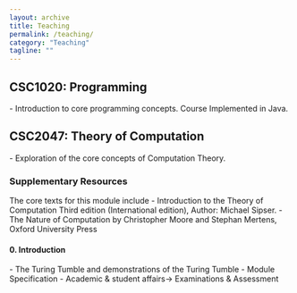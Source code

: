 ```yaml
---
layout: archive
title: Teaching
permalink: /teaching/
category: "Teaching"
tagline: ""
---
```


<h2> CSC1020: Programming</h2>
  - Introduction to core programming concepts. Course Implemented in Java.
  
<h2> CSC2047: Theory of Computation </h2>
  - Exploration of the core concepts of Computation Theory.
  <h3> Supplementary Resources </h3>
  The core texts for this module include
  - Introduction to the Theory of Computation Third edition (International edition), Author: Michael Sipser.
  - The Nature of Computation by Christopher Moore and Stephan Mertens, Oxford University  Press
  <h4> 0. Introduction </h4>
  - The Turing Tumble and demonstrations of the Turing Tumble
  - Module Specification
  - Academic & student affairs-> Examinations & Assessment
